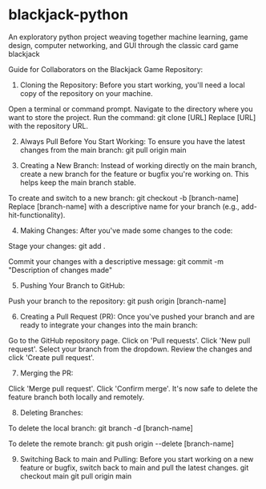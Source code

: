 # blackjack-python
An exploratory python project weaving together machine learning, game design, computer networking, and GUI through the classic card game blackjack


Guide for Collaborators on the Blackjack Game Repository:
1. Cloning the Repository:
Before you start working, you'll need a local copy of the repository on your machine.

Open a terminal or command prompt.
Navigate to the directory where you want to store the project.
Run the command:
git clone [URL]
Replace [URL] with the repository URL.

2. Always Pull Before You Start Working:
To ensure you have the latest changes from the main branch:
git pull origin main


3. Creating a New Branch:
Instead of working directly on the main branch, create a new branch for the feature or bugfix you're working on. This helps keep the main branch stable.

To create and switch to a new branch:
git checkout -b [branch-name]
Replace [branch-name] with a descriptive name for your branch (e.g., add-hit-functionality).


4. Making Changes:
After you've made some changes to the code:

Stage your changes:
git add .

Commit your changes with a descriptive message:
git commit -m "Description of changes made"


5. Pushing Your Branch to GitHub:

Push your branch to the repository:
git push origin [branch-name]

6. Creating a Pull Request (PR):
Once you've pushed your branch and are ready to integrate your changes into the main branch:

Go to the GitHub repository page.
Click on 'Pull requests'.
Click 'New pull request'.
Select your branch from the dropdown.
Review the changes and click 'Create pull request'.

7. Merging the PR:
   
Click 'Merge pull request'.
Click 'Confirm merge'.
It's now safe to delete the feature branch both locally and remotely.

8. Deleting Branches:

To delete the local branch:
git branch -d [branch-name]

To delete the remote branch:
git push origin --delete [branch-name]


9. Switching Back to main and Pulling:
Before you start working on a new feature or bugfix, switch back to main and pull the latest changes.
git checkout main
git pull origin main

